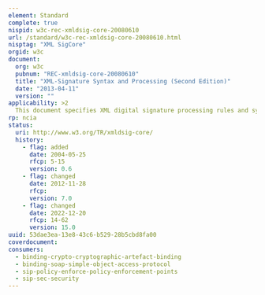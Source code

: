 ```yaml
---
element: Standard
complete: true
nispid: w3c-rec-xmldsig-core-20080610
url: /standard/w3c-rec-xmldsig-core-20080610.html
nisptag: "XML SigCore"
orgid: w3c
document:
  org: w3c
  pubnum: "REC-xmldsig-core-20080610"
  title: "XML-Signature Syntax and Processing (Second Edition)"
  date: "2013-04-11"
  version: ""
applicability: >2
  This document specifies XML digital signature processing rules and syntax. XML Signatures provide integrity, message authentication, and/or signer authentication services for data of any type, whether located within the XML that includes the signature or elsewhere.
rp: ncia
status:
  uri: http://www.w3.org/TR/xmldsig-core/
  history: 
    - flag: added
      date: 2004-05-25
      rfcp: 5-15
      version: 0.6
    - flag: changed
      date: 2012-11-28
      rfcp: 
      version: 7.0
    - flag: changed
      date: 2022-12-20
      rfcp: 14-62
      version: 15.0
uuid: 53dae3ea-13e8-43c6-b529-28b5cbd8fa00
coverdocument:
consumers:
  - binding-crypto-cryptographic-artefact-binding
  - binding-soap-simple-object-access-protocol
  - sip-policy-enforce-policy-enforcement-points
  - sip-sec-security
---
```

